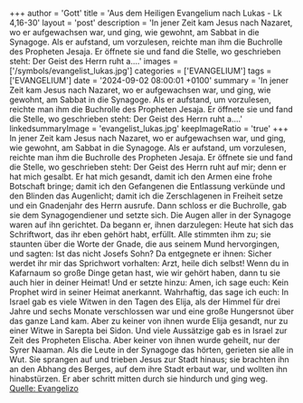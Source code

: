 +++
author = 'Gott'
title = 'Aus dem Heiligen Evangelium nach Lukas - Lk 4,16-30'
layout = 'post'
description = 'In jener Zeit kam Jesus nach Nazaret, wo er aufgewachsen war, und ging, wie gewohnt, am Sabbat in die Synagoge. Als er aufstand, um vorzulesen, reichte man ihm die Buchrolle des Propheten Jesaja. Er öffnete sie und fand die Stelle, wo geschrieben steht: Der Geist des Herrn ruht a....'
images = ['/symbols/evangelist_lukas.jpg']
categories = ['EVANGELIUM']
tags = ['EVANGELIUM']
date = '2024-09-02 08:00:01 +0100'
summary = 'In jener Zeit kam Jesus nach Nazaret, wo er aufgewachsen war, und ging, wie gewohnt, am Sabbat in die Synagoge. Als er aufstand, um vorzulesen, reichte man ihm die Buchrolle des Propheten Jesaja. Er öffnete sie und fand die Stelle, wo geschrieben steht: Der Geist des Herrn ruht a....'
linkedsummaryImage = 'evangelist_lukas.jpg'
keepImageRatio = 'true'
+++
In jener Zeit kam Jesus nach Nazaret, wo er aufgewachsen war, und ging, wie gewohnt, am Sabbat in die Synagoge. Als er aufstand, um vorzulesen,
reichte man ihm die Buchrolle des Propheten Jesaja. Er öffnete sie und fand die Stelle, wo geschrieben steht:
Der Geist des Herrn ruht auf mir; denn er hat mich gesalbt.<!--more--> Er hat mich gesandt, damit ich den Armen eine frohe Botschaft bringe; damit ich den Gefangenen die Entlassung verkünde und den Blinden das Augenlicht; damit ich die Zerschlagenen in Freiheit setze
und ein Gnadenjahr des Herrn ausrufe.
Dann schloss er die Buchrolle, gab sie dem Synagogendiener und setzte sich. Die Augen aller in der Synagoge waren auf ihn gerichtet.
Da begann er, ihnen darzulegen: Heute hat sich das Schriftwort, das ihr eben gehört habt, erfüllt.
Alle stimmten ihm zu; sie staunten über die Worte der Gnade, die aus seinem Mund hervorgingen, und sagten: Ist das nicht Josefs Sohn?
Da entgegnete er ihnen: Sicher werdet ihr mir das Sprichwort vorhalten: Arzt, heile dich selbst! Wenn du in Kafarnaum so große Dinge getan hast, wie wir gehört haben, dann tu sie auch hier in deiner Heimat!
Und er setzte hinzu: Amen, ich sage euch: Kein Prophet wird in seiner Heimat anerkannt.
Wahrhaftig, das sage ich euch: In Israel gab es viele Witwen in den Tagen des Elija, als der Himmel für drei Jahre und sechs Monate verschlossen war und eine große Hungersnot über das ganze Land kam.
Aber zu keiner von ihnen wurde Elija gesandt, nur zu einer Witwe in Sarepta bei Sidon.
Und viele Aussätzige gab es in Israel zur Zeit des Propheten Elischa. Aber keiner von ihnen wurde geheilt, nur der Syrer Naaman.
Als die Leute in der Synagoge das hörten, gerieten sie alle in Wut.
Sie sprangen auf und trieben Jesus zur Stadt hinaus; sie brachten ihn an den Abhang des Berges, auf dem ihre Stadt erbaut war, und wollten ihn hinabstürzen.
Er aber schritt mitten durch sie hindurch und ging weg.<br> [Quelle: Evangelizo](https://evangeliumtagfuertag.org/DE/gospel)